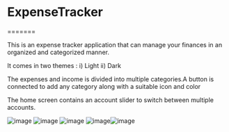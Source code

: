 
# ExpenseTracker
=======

This is an expense tracker application that can manage your finances in an organized and categorized manner.

It comes in two themes : 
i) Light ii) Dark

The expenses and income is divided into multiple categories.A button is connected to add any category along with a suitable icon and color

The home screen contains an account slider to switch between multiple accounts.


![image](https://github.com/user-attachments/assets/6129aa2b-4d94-4b46-8373-2a0f3662efd3) ![image](https://github.com/user-attachments/assets/1ad9352f-8f0e-434c-ae6d-d65dc5acf8d0) ![image](https://github.com/user-attachments/assets/50ae2adc-a376-4c6a-93e1-ec40b1af283a)
![image](https://github.com/user-attachments/assets/dfa63ea5-960d-4a3c-bf2d-9db694d498c4)![image](https://github.com/user-attachments/assets/98030b42-8957-4da9-9f49-85c6096c8ef1)



